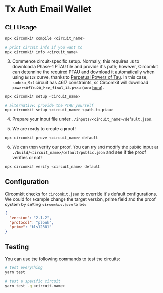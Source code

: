 # Tx Auth Email Wallet


## CLI Usage

```sh
npx circomkit compile <circuit_name>

# print circuit info if you want to
npx circomkit info <circuit_name>
```

3. Commence circuit-specific setup. Normally, this requires us to download a Phase-1 PTAU file and provide it's path; however, Circomkit can determine the required PTAU and download it automatically when using `bn128` curve, thanks to [Perpetual Powers of Tau](https://github.com/privacy-scaling-explorations/perpetualpowersoftau). In this case, `sudoku_9x9` circuit has 4617 constraints, so Circomkit will download `powersOfTau28_hez_final_13.ptau` (see [here](https://github.com/iden3/snarkjs#7-prepare-phase-2)).

```sh
npx circomkit setup <circuit_name>

# alternative: provide the PTAU yourself
npx circomkit setup <circuit_name> <path-to-ptau>
```

4. Prepare your input file under `./inputs/<circuit_name>/default.json`.

5. We are ready to create a proof!

```sh
npx circomkit prove <circuit_name> default
```

6. We can then verify our proof. You can try and modify the public input at `./build/<circuit_name>/default/public.json` and see if the proof verifies or not!

```sh
npx circomkit verify <circuit_name> default
```


## Configuration

Circomkit checks for `circomkit.json` to override it's default configurations. We could for example change the target version, prime field and the proof system by setting `circomkit.json` to be:

```json
{
  "version": "2.1.2",
  "protocol": "plonk",
  "prime": "bls12381"
}
```

## Testing

You can use the following commands to test the circuits:

```sh
# test everything
yarn test

# test a specific circuit
yarn test -g <circuit-name>
```
